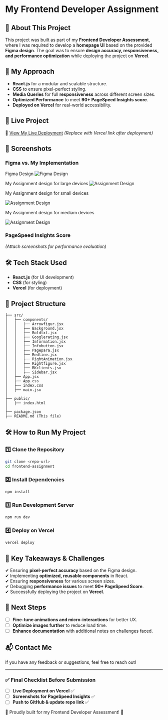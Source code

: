 # My Frontend Developer Assignment

## 📝 About This Project
This project was built as part of my **Frontend Developer Assessment**, where I was required to develop a **homepage UI** based on the provided **Figma design**. The goal was to ensure **design accuracy, responsiveness, and performance optimization** while deploying the project on **Vercel**.

## 🎯 My Approach
- **React.js** for a modular and scalable structure.
- **CSS** to ensure pixel-perfect styling.
- **Media Queries** for full **responsiveness** across different screen sizes.
- **Optimized Performance** to meet **90+ PageSpeed Insights score**.
- **Deployed on Vercel** for real-world accessibility.

## 🚀 Live Project
🔗 [View My Live Deployment](#) *(Replace with Vercel link after deployment)*

## 📸 Screenshots
### **Figma vs. My Implementation**
Figma Design
![Figma Design](https://github.com/Ujwal-khatri/Register-karo-Assignment/blob/df54b64af3a398803926f7545405226b7ef2c29c/image.png)

My Assignment design for large devices
![Assignment Design](https://github.com/Ujwal-khatri/Register-karo-Assignment/blob/c1dc65e52d80bbadac2a1b9656ff49c5332673b5/image.png)

My Assignment design for small devices

![Assignment Design](https://github.com/Ujwal-khatri/Register-karo-Assignment/blob/9b3aa81eed671b497d0beec6a9bc36617911bde9/image.png)

My Assignment design for mediam devices

![Assignment Design](https://github.com/Ujwal-khatri/Register-karo-Assignment/blob/aa418e9bd0d266136bb6c7a91a786ef2192f9f61/image.png)

### **PageSpeed Insights Score**
_(Attach screenshots for performance evaluation)_

## 🛠️ Tech Stack Used
- **React.js** (for UI development)
- **CSS** (for styling)
- **Vercel** (for deployment)

## 📂 Project Structure
```
├── src/
│   ├── components/
│   │   ├── Arrowfigur.jsx
│   │   ├── Background.jsx
│   │   ├── Boldtxt.jsx
│   │   ├── Googlerating.jsx
│   │   ├── Imformation.jsx
│   │   ├── Infobutton.jsx
│   │   ├── Pagepara.jsx
│   │   ├── Redline.jsx
│   │   ├── RightAnimation.jsx
│   │   ├── Rightfigure.jsx
│   │   ├── RKclients.jsx
│   │   ├── Sidebar.jsx
│   ├── App.jsx
│   ├── App.css
│   ├── index.css
│   ├── main.jsx
│
├── public/
│   ├── index.html
│
├── package.json
├── README.md (This file)
```

## 🛠️ How to Run My Project
### 1️⃣ Clone the Repository
```bash
git clone <repo-url>
cd frontend-assignment
```
### 2️⃣ Install Dependencies
```bash
npm install
```
### 3️⃣ Run Development Server
```bash
npm run dev
```
### 4️⃣ Deploy on Vercel
```bash
vercel deploy
```

## 📌 Key Takeaways & Challenges
✔ Ensuring **pixel-perfect accuracy** based on the Figma design.  
✔ Implementing **optimized, reusable components** in React.  
✔ Ensuring **responsiveness** for various screen sizes.  
✔ Debugging **performance issues** to meet **90+ PageSpeed Score**.  
✔ Successfully deploying the project on **Vercel**.  

## 🚀 Next Steps
- [ ] **Fine-tune animations and micro-interactions** for better UX.
- [ ] **Optimize images further** to reduce load time.
- [ ] **Enhance documentation** with additional notes on challenges faced.

## 📬 Contact Me
If you have any feedback or suggestions, feel free to reach out!

---

### ✅ Final Checklist Before Submission
- [ ] **Live Deployment on Vercel** ✅
- [ ] **Screenshots for PageSpeed Insights** ✅
- [ ] **Push to GitHub & update repo link** ✅

🎯 Proudly built for my Frontend Developer Assessment! 🚀
